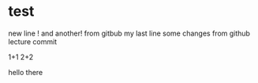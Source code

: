 # test
new line !
and another!
from gitbub
my last line 
some changes from github
lecture commit 

1+1
2+2

hello there 
